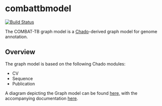 # combattbmodel

[![Build Status](https://travis-ci.org/COMBAT-TB/combattbmodel.svg?branch=master)](https://travis-ci.org/COMBAT-TB/combattbmodel)

The COMBAT-TB graph model is a [Chado](https://github.com/GMOD/Chado)-derived graph model for genome annotation.

## Overview

The graph model is based on the following Chado modules:

* CV
* Sequence
* Publication

A diagram depicting the Graph model can be found [here,](docs/chado_graph_model_draft.jpg) with the accompanying documentation [here](docs/genome_annotation_model.md).
